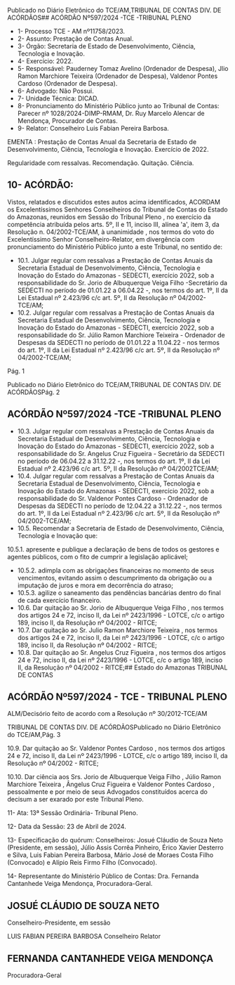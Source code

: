 Publicado  no  Diário  Eletrônico do TCE/AM,TRIBUNAL DE CONTAS DIV. DE ACÓRDÃOS## ACÓRDÃO Nº597/2024 -TCE -TRIBUNAL PLENO

- 1- Processo TCE - AM nº11758/2023.
- 2- Assunto: Prestação de Contas Anual.
- 3- Órgão: Secretaria de Estado de Desenvolvimento, Ciência, Tecnologia e Inovação.
- 4- Exercício: 2022.
- 5- Responsável: Pauderney  Tomaz  Avelino  (Ordenador  de  Despesa),  Jlio  Ramon Marchiore Teixeira (Ordenador de Despesa), Valdenor Pontes Cardoso (Ordenador de Despesa).
- 6- Advogado: Não Possui.
- 7- Unidade Técnica: DICAD.
- 8- Pronunciamento  do  Ministério  Público  junto  ao  Tribunal  de  Contas: Parecer  nº 1028/2024-DIMP-RMAM,  Dr.  Ruy  Marcelo  Alencar  de  Mendonça,  Procurador  de Contas.
- 9- Relator: Conselheiro Luis Fabian Pereira Barbosa.

EMENTA : Prestação de Contas Anual da Secretaria de Estado de Desenvolvimento, Ciência, Tecnologia e Inovação. Exercício de 2022.

Regularidade com ressalvas. Recomendação. Quitação. Ciência.

## 10-  ACÓRDÃO:

Vistos, relatados e discutidos estes autos acima identificados, ACORDAM os Excelentíssimos Senhores Conselheiros do Tribunal de Contas do Estado do Amazonas, reunidos em Sessão do Tribunal Pleno , no exercício da competência atribuída pelos arts. 5º, II e 11, inciso III, alínea 'a', item 3, da Resolução n. 04/2002-TCE/AM, à unanimidade , nos termos do voto do Excelentíssimo Senhor Conselheiro-Relator, em divergência com pronunciamento do Ministério Público junto a este Tribunal, no sentido de:

- 10.1. Julgar  regular  com  ressalvas a  Prestação  de  Contas  Anuais  da Secretaria Estadual de Desenvolvimento, Ciência, Tecnologia e Inovação do Estado do Amazonas - SEDECTI, exercício 2022, sob a responsabilidade do Sr. Jorio de Albuquerque Veiga Filho -Secretário  da  SEDECTI  no  período  de  01.01.22  a  06.04.22  -,  nos termos  do  art.  1º,  II  da  Lei  Estadual  nº 2.423/96  c/c  art.  5º,  II  da Resolução nº 04/2002-TCE/AM;
- 10.2. Julgar  regular  com  ressalvas a  Prestação  de  Contas  Anuais  da Secretaria Estadual de Desenvolvimento, Ciência, Tecnologia e Inovação do Estado do Amazonas - SEDECTI, exercício 2022, sob a responsabilidade do Sr. Júlio Ramon Marchiore Teixeira - Ordenador de  Despesas  da  SEDECTI  no  período  de  01.01.22  a  11.04.22  - nos termos  do  art.  1º,  II  da  Lei  Estadual  nº  2.423/96  c/c  art.  5º,  II  da Resolução nº 04/2002-TCE/AM;

Pág. 1

Publicado  no  Diário  Eletrônico do TCE/AM,TRIBUNAL DE CONTAS DIV. DE ACÓRDÃOSPág. 2

## ACÓRDÃO Nº597/2024 -TCE -TRIBUNAL PLENO

- 10.3. Julgar  regular  com  ressalvas a  Prestação  de  Contas  Anuais  da Secretaria Estadual de Desenvolvimento, Ciência, Tecnologia e Inovação do Estado do Amazonas - SEDECTI, exercício 2022, sob a responsabilidade do Sr. Angelus Cruz Figueira - Secretário da SEDECTI no período de 06.04.22 a 31.12.22 -, nos termos do art. 1º, II da  Lei  Estadual  nº 2.423/96  c/c  art.  5º,  II  da  Resolução  nº 04/2002TCE/AM;
- 10.4. Julgar  regular  com  ressalvas a  Prestação  de  Contas  Anuais  da Secretaria Estadual de Desenvolvimento, Ciência, Tecnologia e Inovação do Estado do Amazonas - SEDECTI, exercício 2022, sob a responsabilidade  do Sr.  Valdenor  Pontes  Cardoso -  Ordenador  de Despesas  da  SEDECTI  no  período  de  12.04.22  a  31.12.22  -,  nos termos  do  art.  1º,  II  da  Lei  Estadual  nº 2.423/96  c/c  art.  5º,  II  da Resolução nº 04/2002-TCE/AM;
- 10.5. Recomendar a Secretaria de Estado de Desenvolvimento, Ciência, Tecnologia e Inovação que:

10.5.1.  apresente  e  publique  a  declaração  de  bens  de  todos  os gestores  e  agentes  públicos,  com  o  fito  de  cumprir  a legislação aplicável;

- 10.5.2.  adimpla  com  as  obrigações  financeiras  no  momento  de seus  vencimentos,  evitando  assim  o  descumprimento  da obrigação ou a imputação de juros e mora em decorrência do atraso;
- 10.5.3.  agilize o saneamento das pendências bancárias dentro do final de cada exercício financeiro.
- 10.6. Dar quitação ao Sr.  Jorio  de  Albuquerque Veiga Filho , nos termos dos artigos 24 e 72, inciso II, da Lei nº 2423/1996 - LOTCE, c/c o artigo 189, inciso II, da Resolução nº 04/2002 - RITCE;
- 10.7. Dar  quitação ao Sr.  Julio  Ramon  Marchiore  Teixeira , nos  termos dos artigos 24 e 72, inciso II, da Lei nº 2423/1996 - LOTCE, c/c o artigo 189, inciso II, da Resolução nº 04/2002 - RITCE;
- 10.8. Dar quitação ao Sr. Angelus Cruz Figueira , nos termos dos artigos 24 e  72,  inciso  II,  da  Lei  nº 2423/1996  -  LOTCE,  c/c  o  artigo  189,  inciso II, da Resolução nº 04/2002 - RITCE;## Estado do Amazonas TRIBUNAL DE CONTAS

## ACÓRDÃO Nº597/2024 - TCE - TRIBUNAL PLENO

ALM/Decisório feito de acordo com a Resolução nº 30/2012-TCE/AM

TRIBUNAL DE CONTAS DIV. DE ACÓRDÃOSPublicado  no  Diário  Eletrônico do TCE/AM,Pág. 3

10.9. Dar quitação ao Sr. Valdenor Pontes Cardoso , nos termos dos artigos 24 e 72, inciso II, da Lei nº 2423/1996 - LOTCE, c/c o artigo 189, inciso II, da Resolução nº 04/2002 - RITCE;

10.10. Dar  ciência aos Srs. Jorio  de  Albuquerque  Veiga  Filho , Júlio Ramon  Marchiore  Teixeira , Ângelus  Cruz  Figueira e Valdenor Pontes  Cardoso , pessoalmente  e  por  meio  de  seus  Advogados constituídos acerca do decisum a ser exarado por este Tribunal Pleno.

11-  Ata: 13ª Sessão Ordinária- Tribunal Pleno.

12-  Data da Sessão: 23 de Abril de 2024.

13-  Especificação do quórum: Conselheiros: Josué Cláudio de Souza Neto (Presidente, em sessão),  Júlio  Assis  Corrêa  Pinheiro,  Érico  Xavier  Desterro  e  Silva,  Luis  Fabian Pereira Barbosa, Mário José de Moraes Costa Filho (Convocado) e Alípio Reis Firmo Filho (Convocado).

14-  Representante do Ministério Público de Contas: Dra. Fernanda Cantanhede Veiga Mendonça, Procuradora-Geral.

## JOSUÉ CLÁUDIO DE SOUZA NETO

Conselheiro-Presidente, em sessão

LUIS FABIAN PEREIRA BARBOSA Conselheiro Relator

## FERNANDA CANTANHEDE VEIGA MENDONÇA

Procuradora-Geral